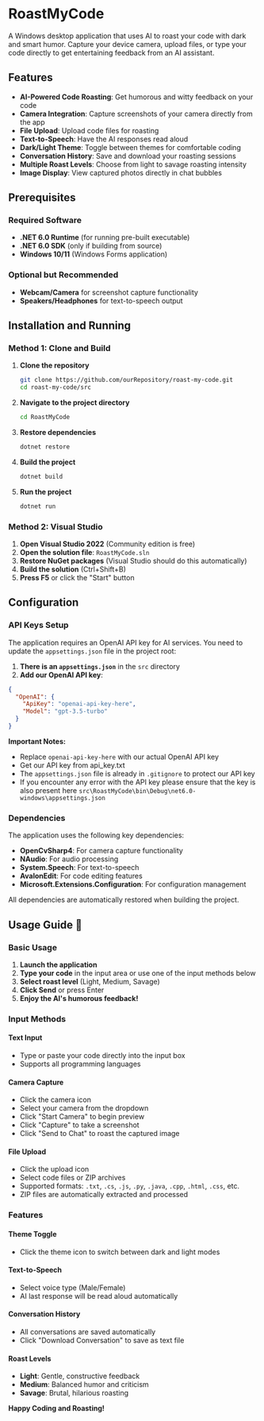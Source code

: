 # RoastMyCode 

A Windows desktop application that uses AI to roast your code with dark and smart humor. Capture your device camera, upload files, or type your code directly to get entertaining feedback from an AI assistant.

## Features 

- **AI-Powered Code Roasting**: Get humorous and witty feedback on your code
- **Camera Integration**: Capture screenshots of your camera directly from the app
- **File Upload**: Upload code files for roasting
- **Text-to-Speech**: Have the AI responses read aloud
- **Dark/Light Theme**: Toggle between themes for comfortable coding
- **Conversation History**: Save and download your roasting sessions
- **Multiple Roast Levels**: Choose from light to savage roasting intensity
- **Image Display**: View captured photos directly in chat bubbles

## Prerequisites 

### Required Software
- **.NET 6.0 Runtime** (for running pre-built executable)
- **.NET 6.0 SDK** (only if building from source)
- **Windows 10/11** (Windows Forms application)

### Optional but Recommended
- **Webcam/Camera** for screenshot capture functionality
- **Speakers/Headphones** for text-to-speech output

## Installation and Running


### Method 1: Clone and Build 

1. **Clone the repository**
   ```bash
   git clone https://github.com/ourRepository/roast-my-code.git
   cd roast-my-code/src
   ```

2. **Navigate to the project directory**
   ```bash
   cd RoastMyCode
   ```

3. **Restore dependencies**
   ```bash
   dotnet restore
   ```

4. **Build the project**
   ```bash
   dotnet build
   ```

5. **Run the project**
   ```bash
   dotnet run
   ```
 
### Method 2: Visual Studio

1. **Open Visual Studio 2022** (Community edition is free)
2. **Open the solution file**: `RoastMyCode.sln`
3. **Restore NuGet packages** (Visual Studio should do this automatically)
4. **Build the solution** (Ctrl+Shift+B)
5. **Press F5** or click the "Start" button

## Configuration 

### API Keys Setup

The application requires an OpenAI API key for AI services. You need to update the `appsettings.json` file in the project root:

1. **There is an `appsettings.json`** in the `src` directory 
2. **Add our OpenAI API key**:

```json
{
  "OpenAI": {
    "ApiKey": "openai-api-key-here",
    "Model": "gpt-3.5-turbo"
  }
}
```

**Important Notes:**
- Replace `openai-api-key-here` with our actual OpenAI API key
- Get our API key from api_key.txt
- The `appsettings.json` file is already in `.gitignore` to protect our API key
- If you encounter any error with the API key please ensure that the key is also present here `src\RoastMyCode\bin\Debug\net6.0-windows\appsettings.json`

### Dependencies

The application uses the following key dependencies:
- **OpenCvSharp4**: For camera capture functionality
- **NAudio**: For audio processing
- **System.Speech**: For text-to-speech
- **AvalonEdit**: For code editing features
- **Microsoft.Extensions.Configuration**: For configuration management

All dependencies are automatically restored when building the project.

## Usage Guide 📖

### Basic Usage

1. **Launch the application**
2. **Type your code** in the input area or use one of the input methods below
3. **Select roast level** (Light, Medium, Savage)
4. **Click Send** or press Enter
5. **Enjoy the AI's humorous feedback!**

### Input Methods

#### Text Input
- Type or paste your code directly into the input box
- Supports all programming languages

#### Camera Capture
- Click the camera icon
- Select your camera from the dropdown
- Click "Start Camera" to begin preview
- Click "Capture" to take a screenshot
- Click "Send to Chat" to roast the captured image

#### File Upload
- Click the upload icon
- Select code files or ZIP archives
- Supported formats: `.txt`, `.cs`, `.js`, `.py`, `.java`, `.cpp`, `.html`, `.css`, etc.
- ZIP files are automatically extracted and processed

### Features

#### Theme Toggle
- Click the theme icon to switch between dark and light modes

#### Text-to-Speech
- Select voice type (Male/Female)
- AI last response will be read aloud automatically

#### Conversation History
- All conversations are saved automatically
- Click "Download Conversation" to save as text file

#### Roast Levels
- **Light**: Gentle, constructive feedback
- **Medium**: Balanced humor and criticism
- **Savage**: Brutal, hilarious roasting


**Happy Coding and Roasting!**  